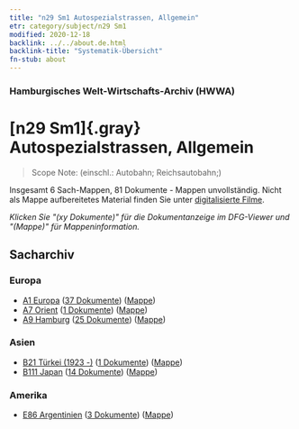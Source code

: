 ```yaml
---
title: "n29 Sm1 Autospezialstrassen, Allgemein"
etr: category/subject/n29 Sm1
modified: 2020-12-18
backlink: ../../about.de.html
backlink-title: "Systematik-Übersicht"
fn-stub: about
---
```


### Hamburgisches Welt-Wirtschafts-Archiv (HWWA)
# [n29 Sm1]{.gray}&#8201; Autospezialstrassen, Allgemein&#160; 


> Scope Note: (einschl.: Autobahn; Reichsautobahn;)



Insgesamt 6 Sach-Mappen, 81 Dokumente - Mappen unvollständig.
Nicht als Mappe aufbereitetes Material finden Sie unter [digitalisierte Filme](/film/h1_sh).

_Klicken Sie "(xy Dokumente)" für die Dokumentanzeige im DFG-Viewer und "(Mappe)" für Mappeninformation._

## Sacharchiv




### Europa

- [A1 Europa](../../../geo/about.de.html#A1) (<a href="https://dfg-viewer.de/show/?tx_dlf[id]=https://pm20.zbw.eu/mets/sh/1408xx/140892/1455xx/145525/public.mets.de.xml" target="_blank">37 Dokumente</a>) ([Mappe](http://purl.org/pressemappe20/folder/sh/140892,145525))
- [A7 Orient](../../../geo/about.de.html#A7) (<a href="https://dfg-viewer.de/show/?tx_dlf[id]=https://pm20.zbw.eu/mets/sh/1409xx/140902/1455xx/145525/public.mets.de.xml" target="_blank">1 Dokumente</a>) ([Mappe](http://purl.org/pressemappe20/folder/sh/140902,145525))
- [A9 Hamburg](../../../geo/about.de.html#A9) (<a href="https://dfg-viewer.de/show/?tx_dlf[id]=https://pm20.zbw.eu/mets/sh/1409xx/140905/1455xx/145525/public.mets.de.xml" target="_blank">25 Dokumente</a>) ([Mappe](http://purl.org/pressemappe20/folder/sh/140905,145525))

### Asien

- [B21 Türkei (1923 -)](../../../geo/about.de.html#B21) (<a href="https://dfg-viewer.de/show/?tx_dlf[id]=https://pm20.zbw.eu/mets/sh/1411xx/141111/1455xx/145525/public.mets.de.xml" target="_blank">1 Dokumente</a>) ([Mappe](http://purl.org/pressemappe20/folder/sh/141111,145525))
- [B111 Japan](../../../geo/about.de.html#B111) (<a href="https://dfg-viewer.de/show/?tx_dlf[id]=https://pm20.zbw.eu/mets/sh/1412xx/141272/1455xx/145525/public.mets.de.xml" target="_blank">14 Dokumente</a>) ([Mappe](http://purl.org/pressemappe20/folder/sh/141272,145525))

### Amerika

- [E86 Argentinien](../../../geo/about.de.html#E86) (<a href="https://dfg-viewer.de/show/?tx_dlf[id]=https://pm20.zbw.eu/mets/sh/1416xx/141692/1455xx/145525/public.mets.de.xml" target="_blank">3 Dokumente</a>) ([Mappe](http://purl.org/pressemappe20/folder/sh/141692,145525))



